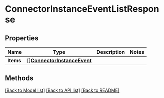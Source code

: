 # ConnectorInstanceEventListResponse

## Properties

Name | Type | Description | Notes
------------ | ------------- | ------------- | -------------
**Items** | [][**ConnectorInstanceEvent**](ConnectorInstanceEvent.md) |  | 

## Methods


[[Back to Model list]](../README.md#documentation-for-models) [[Back to API list]](../README.md#documentation-for-api-endpoints) [[Back to README]](../README.md)


